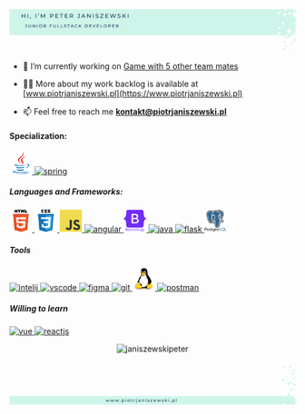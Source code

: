 ![alt text](./logo.svg)

 - 🔭 I’m currently working on [Game with 5 other team mates](https://github.com/piotrmludzik/GeekOfPlanets)

 - 👨‍💻 More about my work backlog is  available at [www.piotrjaniszewski.pl](https://www.piotrjaniszewski.pl)

 - 📫 Feel free to reach me **kontakt@piotrjaniszewski.pl**

<h4 align="left">Specialization:</h4>
<p align="left">
  <p>
    <a href="https://www.java.com/" target="_blank"> <img src="https://raw.githubusercontent.com/devicons/devicon/master/icons/java/java-original.svg" alt="java" width="40"           height="40"/> </a>
  <a href="https://spring.io/" target="_blank"> <img src="https://www.vectorlogo.zone/logos/springio/springio-icon.svg" alt="spring" width="40" height="40"/> </a>
  </p>
  <h5 align="left">Languages and Frameworks: </h5>
    <p>
      <a href="https://www.w3.org/html/" target="_blank"> <img src="https://raw.githubusercontent.com/devicons/devicon/master/icons/html5/html5-original-wordmark.svg"                  alt="html5" width="40" height="40"/> </a>
      <a href="https://www.w3schools.com/css/" target="_blank"> <img src="https://raw.githubusercontent.com/devicons/devicon/master/icons/css3/css3-original-wordmark.svg"              alt="css3" width="40" height="40"/> </a>
       <a href="https://developer.mozilla.org/en-US/docs/Web/JavaScript" target="_blank">
         <img src="https://raw.githubusercontent.com/devicons/devicon/master/icons/javascript/javascript-original.svg" alt="javascript" width="40" height="40"/> </a>
       <a href="https://angular.io" target="_blank"> <img src="https://cdn.worldvectorlogo.com/logos/angular-icon.svg" alt="angular" width="40" height="40"/> </a>
       <a href="https://getbootstrap.com" target="_blank"> <img src="https://raw.githubusercontent.com/devicons/devicon/master/icons/bootstrap/bootstrap-plain-wordmark.svg"            alt="bootstrap" width="40" height="40"/> </a>
    <a href="https://www.python.org/" target="_blank"> <img src="https://upload.wikimedia.org/wikipedia/commons/0/0a/Python.svg" alt="java" width="40" height="40"/> </a>
    <a href="https://flask.palletsprojects.com/" target="_blank"> <img src="https://www.vectorlogo.zone/logos/pocoo_flask/pocoo_flask-icon.svg" alt="flask" width="40"                height="40"/> </a>
      <a href="https://www.postgresql.org" target="_blank">
        <img src="https://raw.githubusercontent.com/devicons/devicon/master/icons/postgresql/postgresql-original-wordmark.svg" alt="postgresql" width="40" height="40"/></a>
    </p>
  
  <h5 align="left">Tools</h5>
    <p>
  <a href="https://www.jetbrains.com/idea/" target="_blank"> <img src="https://cdn.iconscout.com/icon/free/png-256/intellij-idea-569199.png" alt="intelij" width="40" height="40"/> </a>
      <a href="https://code.visualstudio.com/" target="_blank"> <img src="https://cdn.worldvectorlogo.com/logos/visual-studio-code-1.svg" alt="vscode" width="40" height="40"/> </a> 
      <a href="https://www.figma.com/" target="_blank"> <img src="https://www.vectorlogo.zone/logos/figma/figma-icon.svg" alt="figma" width="40" height="40"/> </a> 
      <a href="https://git-scm.com/" target="_blank"> <img src="https://www.vectorlogo.zone/logos/git-scm/git-scm-icon.svg" alt="git" width="40" height="40"/> </a> 
    <a href="https://www.linux.org/" target="_blank"> <img src="https://raw.githubusercontent.com/devicons/devicon/master/icons/linux/linux-original.svg" alt="linux" width="40"      height="40"/> </a>
    </a> 
    <a href="https://postman.com" target="_blank"> <img src="https://www.vectorlogo.zone/logos/getpostman/getpostman-icon.svg" alt="postman" width="40" height="40"/> </a>
  </p>
    <h5 align="left">Willing to learn</h5>
    <p>
      <a href="https://vuejs.org/" target="_blank"> <img src="https://vuejs.org/images/logo.png" alt="vue" width="40"height="40"/> </a>
      <a href="https://reactjs.org/" target="_blank"> <img src="https://chop-chop.org/app/uploads/2019/05/logo-react-blue-1.svg" alt="reactjs" width="40"height="40"/> </a>
  </p>
  
  <p align="center">
  <img src="https://komarev.com/ghpvc/?username=janiszewskipeter&label=Profile%20views&color=0e75b6&style=flat" alt="janiszewskipeter" /> 
  </p>

![alt text](./bottom.svg)
